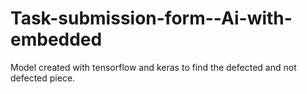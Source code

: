 # Task-submission-form--Ai-with-embedded
Model created with tensorflow and keras to find the defected and not defected piece.

